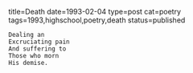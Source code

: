 title=Death
date=1993-02-04
type=post
cat=poetry
tags=1993,highschool,poetry,death
status=published
~~~~~~
Dealing an
Excruciating pain
And suffering to
Those who morn
His demise.
